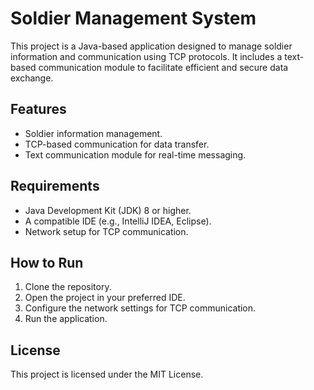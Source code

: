 # Soldier Management System

This project is a Java-based application designed to manage soldier information and communication using TCP protocols. It includes a text-based communication module to facilitate efficient and secure data exchange.

## Features
- Soldier information management.
- TCP-based communication for data transfer.
- Text communication module for real-time messaging.

## Requirements
- Java Development Kit (JDK) 8 or higher.
- A compatible IDE (e.g., IntelliJ IDEA, Eclipse).
- Network setup for TCP communication.

## How to Run
1. Clone the repository.
2. Open the project in your preferred IDE.
3. Configure the network settings for TCP communication.
4. Run the application.

## License
This project is licensed under the MIT License.
